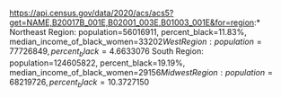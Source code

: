 https://api.census.gov/data/2020/acs/acs5?get=NAME,B20017B_001E,B02001_003E,B01003_001E&for=region:*
Northeast Region: population=56016911, percent_black=11.83%, median_income_of_black_women=$33202
West Region: population=77726849, percent_black=4.66%, median_income_of_black_women=$33076
South Region: population=124605822, percent_black=19.19%, median_income_of_black_women=$29156
Midwest Region: population=68219726, percent_black=10.37%, median_income_of_black_women=$27150